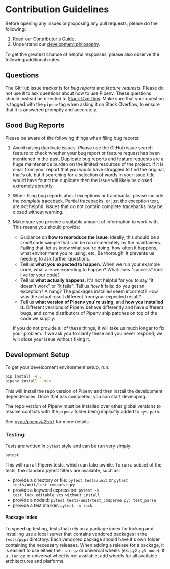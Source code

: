 # Contribution Guidelines

Before opening any issues or proposing any pull requests, please do the
following:

1. Read our [Contributor's Guide](https://docs.pipenv.org/dev/contributing/).
2. Understand our [development philosophy](https://docs.pipenv.org/dev/philosophy/).

To get the greatest chance of helpful responses, please also observe the
following additional notes.

## Questions

The GitHub issue tracker is for *bug reports* and *feature requests*. Please do
not use it to ask questions about how to use Pipenv. These questions should
instead be directed to [Stack Overflow](https://stackoverflow.com/). Make sure
that your question is tagged with the `pipenv` tag when asking it on
Stack Overflow, to ensure that it is answered promptly and accurately.

## Good Bug Reports

Please be aware of the following things when filing bug reports:

1. Avoid raising duplicate issues. *Please* use the GitHub issue search feature
   to check whether your bug report or feature request has been mentioned in
   the past. Duplicate bug reports and feature requests are a huge maintenance
   burden on the limited resources of the project. If it is clear from your
   report that you would have struggled to find the original, that's ok, but
   if searching for a selection of words in your issue title would have found
   the duplicate then the issue will likely be closed extremely abruptly.
2. When filing bug reports about exceptions or tracebacks, please include the
   *complete* traceback. Partial tracebacks, or just the exception text, are
   not helpful. Issues that do not contain complete tracebacks may be closed
   without warning.
3. Make sure you provide a suitable amount of information to work with. This
   means you should provide:

   - Guidance on **how to reproduce the issue**. Ideally, this should be a
     *small* code sample that can be run immediately by the maintainers.
     Failing that, let us know what you're doing, how often it happens, what
     environment you're using, etc. Be thorough: it prevents us needing to ask
     further questions.
   - Tell us **what you expected to happen**. When we run your example code,
     what are we expecting to happen? What does "success" look like for your
     code?
   - Tell us **what actually happens**. It's not helpful for you to say "it
     doesn't work" or "it fails". Tell us *how* it fails: do you get an
     exception? A hang? The packages installed seem incorrect?
     How was the actual result different from your expected result?
   - Tell us **what version of Pipenv you're using**, and
     **how you installed it**. Different versions of Pipenv behave
     differently and have different bugs, and some distributors of Pipenv
     ship patches on top of the code we supply.

   If you do not provide all of these things, it will take us much longer to
   fix your problem. If we ask you to clarify these and you never respond, we
   will close your issue without fixing it.

## Development Setup

To get your development environment setup, run:

```sh
pip install -e .
pipenv install --dev
```

This will install the repo version of Pipenv and then install the development
dependencies. Once that has completed, you can start developing.

The repo version of Pipenv must be installed over other global versions to
resolve conflicts with the `pipenv` folder being implicitly added to `sys.path`.

See [pypa/pipenv#2557](https://github.com/pypa/pipenv/issues/2557) for more details.

### Testing

Tests are written in `pytest` style and can be run very simply:

```sh
pytest
```

This will run all Pipenv tests, which can take awhile. To run a subset of the
tests, the standard pytest filters are available, such as:

- provide a directory or file: `pytest tests/unit` or `pytest tests/unit/test_cmdparse.py`
- provide a keyword expression: `pytest -k test_lock_editable_vcs_without_install`
- provide a nodeid: `pytest tests/unit/test_cmdparse.py::test_parse`
- provide a test marker: `pytest -m lock`

#### Package Index

To speed up testing, tests that rely on a package index for locking and
installing use a local server that contains vendored packages in the
`tests/pypi` directory. Each vendored package should have it's own folder
containing the necessary releases. When adding a release for a package, it is
easiest to use either the `.tar.gz` or universal wheels (ex: `py2.py3-none`). If
a `.tar.gz` or universal wheel is not available, add wheels for all available
architectures and platforms.
